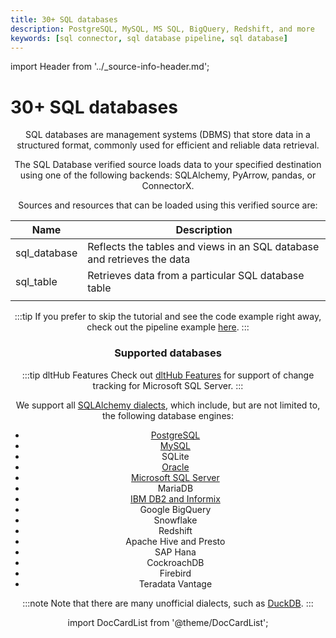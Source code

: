 ```yaml
---
title: 30+ SQL databases
description: PostgreSQL, MySQL, MS SQL, BigQuery, Redshift, and more
keywords: [sql connector, sql database pipeline, sql database]
---
```

import Header from '../_source-info-header.md';

# 30+ SQL databases

<Header/>

SQL databases are management systems (DBMS) that store data in a structured format, commonly used for efficient and reliable data retrieval.

The SQL Database verified source loads data to your specified destination using one of the following backends: SQLAlchemy, PyArrow, pandas, or ConnectorX.

Sources and resources that can be loaded using this verified source are:

| Name         | Description                                                          |
| ------------ | -------------------------------------------------------------------- |
| sql_database | Reflects the tables and views in an SQL database and retrieves the data |
| sql_table    | Retrieves data from a particular SQL database table                  |
|              |                                                                      |

:::tip
If you prefer to skip the tutorial and see the code example right away, check out the pipeline example [here](https://github.com/dlt-hub/verified-sources/blob/master/sources/sql_database_pipeline.py).
:::

### Supported databases

:::tip dltHub Features
Check out [dltHub Features](https://info.dlthub.com/waiting-list) for support of change tracking for Microsoft SQL Server.
:::

We support all [SQLAlchemy dialects](https://docs.sqlalchemy.org/en/20/dialects/), which include, but are not limited to, the following database engines:


* [PostgreSQL](./troubleshooting.md#postgres--mssql)
* [MySQL](./troubleshooting.md#mysql)
* SQLite
* [Oracle](./troubleshooting.md#oracle)
* [Microsoft SQL Server](./troubleshooting.md#postgres--mssql)
* MariaDB
* [IBM DB2 and Informix](./troubleshooting.md#db2)
* Google BigQuery
* Snowflake
* Redshift
* Apache Hive and Presto
* SAP Hana
* CockroachDB
* Firebird
* Teradata Vantage

:::note
Note that there are many unofficial dialects, such as [DuckDB](https://duckdb.org/).
:::

import DocCardList from '@theme/DocCardList';

<DocCardList />